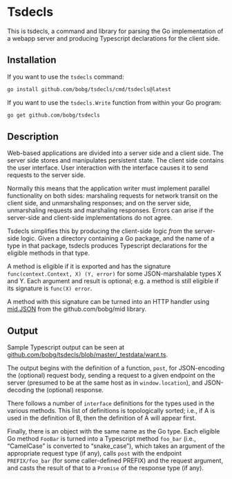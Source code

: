 # Tsdecls

This is tsdecls,
a command and library for parsing the Go implementation of a webapp server
and producing Typescript declarations for the client side.

## Installation

If you want to use the `tsdecls` command:

```sh
go install github.com/bobg/tsdecls/cmd/tsdecls@latest
```

If you want to use the `tsdecls.Write` function from within your Go program:

```sh
go get github.com/bobg/tsdecls
```

## Description

Web-based applications are divided into a server side and a client side.
The server side stores and manipulates persistent state.
The client side contains the user interface.
User interaction with the interface
causes it to send requests to the server side.

Normally this means that the application writer must implement parallel functionality on both sides:
marshaling requests for network transit on the client side,
and unmarshaling responses;
and on the server side,
unmarshaling requests and marshaling responses.
Errors can arise if the server-side and client-side implementations do not agree.

Tsdecls simplifies this by producing the client-side logic _from_ the server-side logic.
Given a directory containing a Go package,
and the name of a type in that package,
tsdecls produces Typescript declarations for the eligible methods in that type.

A method is eligible if it is exported
and has the signature `func(context.Context, X) (Y, error)`
for some JSON-marshalable types X and Y.
Each argument and result is optional;
e.g. a method is still eligible if its signature is `func(X) error`.

A method with this signature can be turned into an HTTP handler
using [mid.JSON](https://pkg.go.dev/github.com/bobg/mid#JSON)
from the github.com/bobg/mid library.

## Output

Sample Typescript output can be seen at [github.com/bobg/tsdecls/blob/master/_testdata/want.ts](https://github.com/bobg/tsdecls/blob/master/_testdata/want.ts).

The output begins with the definition of a function, `post`,
for JSON-encoding the (optional) request body,
sending a request to a given endpoint on the server
(presumed to be at the same host as in `window.location`),
and JSON-decoding the (optional) response.

There follows a number of `interface` definitions for the types used in the various methods.
This list of definitions is topologically sorted;
i.e., if A is used in the definition of B,
then the definition of A will appear first.

Finally, there is an object with the same name as the Go type.
Each eligible Go method `FooBar` is turned into a Typescript method `foo_bar`
(i.e., “CamelCase” is converted to “snake_case”),
which takes an argument of the appropriate request type (if any),
calls `post` with the endpoint `PREFIX/foo_bar`
(for some caller-defined PREFIX)
and the request argument,
and casts the result of that to a `Promise` of the response type (if any).
